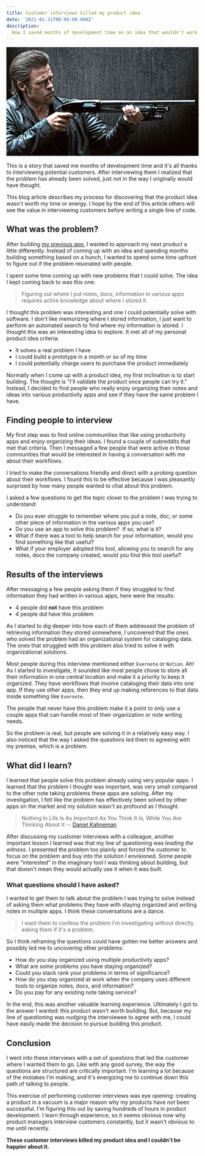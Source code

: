 ```yaml
---
title: Customer interviews killed my product idea
date: '2021-01-31T00:00:00.000Z'
description:
  How I saved months of development time on an idea that wouldn't work
---
```


![killing-them-softly](./killing-them-softly.jpg)

This is a story that saved me months of development time and it's all thanks to
interviewing potential customers. After interviewing them I realized that the
problem has already been solved, just not in the way I originally would have
thought.

This blog article describes my process for discovering that the product idea
wasn't worth my time or energy. I hope by the end of this article others will
see the value in interviewing customers before writing a single line of code.

## What was the problem?

After building [my previous app](https://listifi.app), I wanted to approach my
next product a little differently. Instead of coming up with an idea and
spending months building something based on a hunch, I wanted to spend some time
upfront to figure out if the problem resonated with people.

I spent some time coming up with new problems that I could solve. The idea I
kept coming back to was this one:

> Figuring out where I put notes, docs, information in various apps requires
> active knowledge about where I stored it.

I thought this problem was interesting and one I could potentially solve with
software. I don't like memorizing where I stored information, I just want to
perform an automated search to find where my information is stored. I thought
this was an interesting idea to explore. It met all of my personal product idea
criteria:

- It solves a real problem I have
- I could build a prototype in a month or so of my time
- I could potentially charge users to purchase the product immediately

Normally when I come up with a product idea, my first inclination is to start
building. The thought is "I'll validate the product once people can try it."
Instead, I decided to find people who really enjoy organizing their notes and
ideas into various productivity apps and see if they have the same problem I
have.

## Finding people to interview

My first step was to find online communities that like using productivity apps
and enjoy organizing their ideas. I found a couple of subreddits that met that
criteria. Then I messaged a few people that were active in those communities
that would be interested in having a conversation with me about their workflows.

I tried to make the conversations friendly and direct with a probing question
about their workflows. I found this to be effective because I was pleasantly
surprised by how many people wanted to chat about this problem.

I asked a few questions to get the topic closer to the problem I was trying to
understand:

- Do you ever struggle to remember where you put a note, doc, or some other
  piece of information in the various apps you use?
- Do you use an app to solve this problem?  If so, what is it?
- What if there was a tool to help search for your information, would you find
  something like that useful?
- What if your employer adopted this tool, allowing you to search for any notes,
  docs the company created, would you find this tool useful?

## Results of the interviews

After messaging a few people asking them if they struggled to find information
they had written in various apps, here were the results:

- 4 people did **not** have this problem
- 4 people did have this problem

As I started to dig deeper into how each of them addressed the problem of
retrieving information they stored somewhere, I uncovered that the ones who
solved the problem had an organizational system for cataloging data. The ones
that struggled with this problem also tried to solve it with organizational
solutions.

Most people during this interview mentioned either `Evernote` or `Notion`. Ah!
As I started to investigate, it sounded like most people chose to store all
their information in one central location and make it a priority to keep it
organized. They have workflows that involve cataloging their data into one app.
If they use other apps, then they end up making references to that data inside
something like `Evernote`.

The people that never have this problem make it a point to only use a couple
apps that can handle most of their organization or note writing needs.

So the problem is real, but people are solving it in a relatively easy way. I
also noticed that the way I asked the questions led them to agreeing with my
premise, which is a problem.

## What did I learn?

I learned that people solve this problem already using very popular apps. I
learned that the problem I thought was important, was very small compared to the
other note taking problems these apps are solving. After my investigation, I
felt like the problem has effectively been solved by other apps on the market
and my solution wasn't as profound as I thought.

> Nothing In Life Is As Important As You Think It Is, While You Are Thinking
> About It -- [Daniel Kahneman](https://www.edge.org/response-detail/11984)

After discussing my customer interviews with a colleague, another important
lesson I learned was that my line of questioning was _leading the witness_. I
presented the problem too plainly and forced the customer to focus on the
problem and buy into the solution I envisioned. Some people were "interested" in
the imaginary tool I was thinking about building, but that doesn't mean they
would actually use it when it was built.

### What questions should I have asked?

I wanted to get them to talk about the problem I was trying to solve instead of
asking them what problems they have with staying organized and writing notes in
multiple apps. I think these conversations are a dance.

> I want them to confess the problem I'm investigating without directly asking
> them if it's a problem.

So I think reframing the questions could have gotten me better answers and
possibly led me to uncovering other problems:

- How do you stay organized using multiple productivity apps?
- What are some problems you have staying organized?
- Could you stack rank your problems in terms of significance?
- How do you stay organized at work when the company uses different tools to
  organize notes, docs, and information?
- Do you pay for any existing note taking service?

In the end, this was another valuable learning experience. Ultimately I got to
the answer I wanted: this product wasn't worth building. But, because my line of
questioning was nudging the interviewee to agree with me, I could have easily
made the decision to pursue building this product.

## Conclusion

I went into these interviews with a set of questions that led the customer where
I wanted them to go. Like with any good survey, the way the questions are
structured are critically important. I'm learning a lot because of the mistakes
I'm making, and it's energizing me to continue down this path of talking to
people.

This exercise of performing customer interviews was eye opening: creating a
product in a vacuum is a major reason why my products have _not_ been
successful. I'm figuring this out by saving hundreds of hours in product
development. I learn through experience, so it seems obvious now why product
managers interview customers constantly, but it wasn't obvious to me until
recently.

**These customer interviews killed my product idea and I couldn't be happier
about it.**
